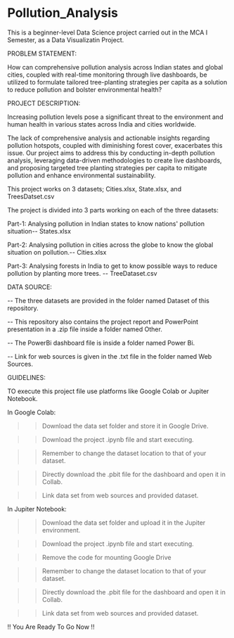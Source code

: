 # Pollution_Analysis
This is a beginner-level Data Science project carried out in the MCA I Semester, as a Data Visualizatin Project.

PROBLEM STATEMENT:

How can comprehensive pollution analysis across Indian states and global cities, coupled with real-time monitoring through live dashboards, be utilized to formulate tailored tree-planting strategies per capita as a solution to reduce pollution and bolster environmental health?

PROJECT DESCRIPTION:

Increasing pollution levels pose a significant threat to the environment and human health in various states across India and cities worldwide.

The lack of comprehensive analysis and actionable insights regarding pollution hotspots, coupled with diminishing forest cover, exacerbates this issue. Our project aims to address this by conducting in-depth pollution analysis, leveraging data-driven methodologies to create live dashboards, and proposing targeted tree planting strategies per capita to mitigate pollution and enhance environmental sustainability.


This project works on 3 datasets; Cities.xlsx, State.xlsx, and TreesDatset.csv

The project is divided into 3 parts working on each of the three datasets:

Part-1: Analysing pollution in Indian states to know nations' pollution situation-- States.xlsx

Part-2: Analysing pollution in cities across the globe to know the global situation on pollution.-- Cities.xlsx

Part-3: Analysing forests in India to get to know possible ways to reduce pollution by planting more trees. -- TreeDataset.csv


DATA SOURCE:

-- The three datasets are provided in the folder named Dataset of this repository.

-- This repository also contains the project report and PowerPoint presentation in a .zip file inside a folder named Other.

-- The PowerBi dashboard file is inside a folder named Power Bi.

-- Link for web sources is given in the .txt file in the folder named Web Sources.


GUIDELINES:

TO execute this project file use platforms like Google Colab or Jupiter Notebook.

In Google Colab:

>> Download the data set folder and store it in Google Drive.
 
>> Download the project .ipynb file and start executing.

>> Remember to change the dataset location to that of your dataset.

>> Directly download the .pbit file for the dashboard and open it in Collab.

>> Link data set from web sources and provided dataset.


In Jupiter Notebook:

>> Download the data set folder and upload it in the Jupiter environment.
 
>> Download the project .ipynb file and start executing.

>> Remove the code for mounting Google Drive

>> Remember to change the dataset location to that of your dataset.

>> Directly download the .pbit file for the dashboard and open it in Collab.

>> Link data set from web sources and provided dataset.


!! You Are Ready To Go Now !!
